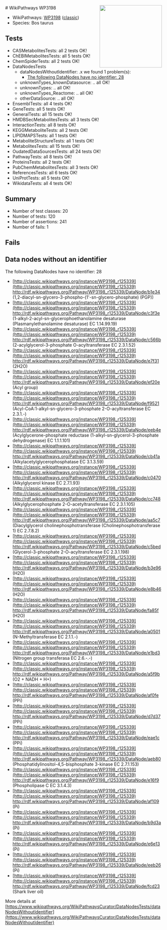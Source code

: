 <img style="float: right; width: 200px" src="https://upload.wikimedia.org/wikipedia/commons/thumb/8/83/Wplogo_with_text_500.png/640px-Wplogo_with_text_500.png" />
# WikiPathways WP3198

* WikiPathways: [WP3198](https://wikipathways.org/pathways/WP3198) ([classic](https://classic.wikipathways.org/instance/WP3198))
* Species: Bos taurus
## Tests
* CASMetabolitesTests: all 2 tests OK!
* ChEBIMetabolitesTests: all 5 tests OK!
* ChemSpiderTests: all 2 tests OK!
* DataNodesTests
    * dataNodesWithoutIdentifier: .x we found 1 problem(s):
        * [The following DataNodes have no identifier: 28](#8792c4b7)
    * unknownTypes_knownDatasource: .. all OK!
    * unknownTypes: .. all OK!
    * unknownTypes_Reactome: .. all OK!
    * otherDataSource: .. all OK!
* EnsemblTests: all 4 tests OK!
* GeneTests: all 5 tests OK!
* GeneralTests: all 15 tests OK!
* HMDBSecMetabolitesTests: all 3 tests OK!
* InteractionTests: all 8 tests OK!
* KEGGMetaboliteTests: all 2 tests OK!
* LIPIDMAPSTests: all 1 tests OK!
* MetaboliteStructureTests: all 1 tests OK!
* MetabolitesTests: all 15 tests OK!
* OudatedDataSourcesTests: all 24 tests OK!
* PathwayTests: all 8 tests OK!
* ProteinsTests: all 2 tests OK!
* PubChemMetabolitesTests: all 3 tests OK!
* ReferencesTests: all 6 tests OK!
* UniProtTests: all 5 tests OK!
* WikidataTests: all 4 tests OK!


## Summary

* Number of test classes: 20
* Number of tests: 120
* Number of assertions: 241
* Number of fails: 1

## Fails

<a name="8792c4b7" />

## Data nodes without an identifier

The following DataNodes have no identifier: 28

* [http://classic.wikipathways.org/instance/WP3198_r125339](http://classic.wikipathways.org/instance/WP3198_r125339) http://rdf.wikipathways.org/Pathway/WP3198_r125339/DataNode/b1e34 (1,2-diacyl-sn-glycero-3-phospho-(1'-sn-glycero-phosphate)
(PGP))
* [http://classic.wikipathways.org/instance/WP3198_r125339](http://classic.wikipathways.org/instance/WP3198_r125339) http://rdf.wikipathways.org/Pathway/WP3198_r125339/DataNode/c3f3e (1-alkyl-2-acyl-sn-glycerophoethanolamine desaturase
(Plasmanylethanolamine desaturase)
EC 1.14.99.19)
* [http://classic.wikipathways.org/instance/WP3198_r125339](http://classic.wikipathways.org/instance/WP3198_r125339) http://rdf.wikipathways.org/Pathway/WP3198_r125339/DataNode/c566b (2-acylglycerol-3-phosphate O-acyltransferase
EC 2.3.1.52)
* [http://classic.wikipathways.org/instance/WP3198_r125339](http://classic.wikipathways.org/instance/WP3198_r125339) http://rdf.wikipathways.org/Pathway/WP3198_r125339/DataNode/e7f31 (2H2O)
* [http://classic.wikipathways.org/instance/WP3198_r125339](http://classic.wikipathways.org/instance/WP3198_r125339) http://rdf.wikipathways.org/Pathway/WP3198_r125339/DataNode/ef20e (Acyl group)
* [http://classic.wikipathways.org/instance/WP3198_r125339](http://classic.wikipathways.org/instance/WP3198_r125339) http://rdf.wikipathways.org/Pathway/WP3198_r125339/DataNode/f9521 (Acyl-CoA:1-alkyl-sn-glycero-3-phosphate 2-O-acyltransferase
EC 2.3.1.-)
* [http://classic.wikipathways.org/instance/WP3198_r125339](http://classic.wikipathways.org/instance/WP3198_r125339) http://rdf.wikipathways.org/Pathway/WP3198_r125339/DataNode/eeb4e (Acylglycerone-phosphate reductase
(1-alkyl-sn-glycerol-3-phosphate dehydrogenase)
EC 1.1.1.101)
* [http://classic.wikipathways.org/instance/WP3198_r125339](http://classic.wikipathways.org/instance/WP3198_r125339) http://rdf.wikipathways.org/Pathway/WP3198_r125339/DataNode/cb41a (Alkylacetylglycerophosphatase
EC 3.1.3.59)
* [http://classic.wikipathways.org/instance/WP3198_r125339](http://classic.wikipathways.org/instance/WP3198_r125339) http://rdf.wikipathways.org/Pathway/WP3198_r125339/DataNode/c0470 (Alkylglycerol kinase
EC 2.7.1.93)
* [http://classic.wikipathways.org/instance/WP3198_r125339](http://classic.wikipathways.org/instance/WP3198_r125339) http://rdf.wikipathways.org/Pathway/WP3198_r125339/DataNode/cc748 (Alkylglycerophosphate 2-O-acetyltransferase
EC 2.3.1.105)
* [http://classic.wikipathways.org/instance/WP3198_r125339](http://classic.wikipathways.org/instance/WP3198_r125339) http://rdf.wikipathways.org/Pathway/WP3198_r125339/DataNode/aa5c7 (Diacylglycerol cholinephosphotransferase
(Cholinephosphotransferase 1)
EC 2.7.8.2)
* [http://classic.wikipathways.org/instance/WP3198_r125339](http://classic.wikipathways.org/instance/WP3198_r125339) http://rdf.wikipathways.org/Pathway/WP3198_r125339/DataNode/c5bed (Glycerol-3-phosphate 2-O-acyltransferase
EC 2.3.1.198)
* [http://classic.wikipathways.org/instance/WP3198_r125339](http://classic.wikipathways.org/instance/WP3198_r125339) http://rdf.wikipathways.org/Pathway/WP3198_r125339/DataNode/b3e96 (H2O)
* [http://classic.wikipathways.org/instance/WP3198_r125339](http://classic.wikipathways.org/instance/WP3198_r125339) http://rdf.wikipathways.org/Pathway/WP3198_r125339/DataNode/e8b46 (H2O)
* [http://classic.wikipathways.org/instance/WP3198_r125339](http://classic.wikipathways.org/instance/WP3198_r125339) http://rdf.wikipathways.org/Pathway/WP3198_r125339/DataNode/fa85f (H2O)
* [http://classic.wikipathways.org/instance/WP3198_r125339](http://classic.wikipathways.org/instance/WP3198_r125339) http://rdf.wikipathways.org/Pathway/WP3198_r125339/DataNode/a0501 (N-Methyltransferase
EC 2.1.1.-)
* [http://classic.wikipathways.org/instance/WP3198_r125339](http://classic.wikipathways.org/instance/WP3198_r125339) http://rdf.wikipathways.org/Pathway/WP3198_r125339/DataNode/e1bd3 (Nitrogen group transferasa
EC 2.6.-.-)
* [http://classic.wikipathways.org/instance/WP3198_r125339](http://classic.wikipathways.org/instance/WP3198_r125339) http://rdf.wikipathways.org/Pathway/WP3198_r125339/DataNode/a5f9b (O2 + NADH + H+)
* [http://classic.wikipathways.org/instance/WP3198_r125339](http://classic.wikipathways.org/instance/WP3198_r125339) http://rdf.wikipathways.org/Pathway/WP3198_r125339/DataNode/af0fe (PPi)
* [http://classic.wikipathways.org/instance/WP3198_r125339](http://classic.wikipathways.org/instance/WP3198_r125339) http://rdf.wikipathways.org/Pathway/WP3198_r125339/DataNode/d7d37 (PPi)
* [http://classic.wikipathways.org/instance/WP3198_r125339](http://classic.wikipathways.org/instance/WP3198_r125339) http://rdf.wikipathways.org/Pathway/WP3198_r125339/DataNode/eae1c (PPi)
* [http://classic.wikipathways.org/instance/WP3198_r125339](http://classic.wikipathways.org/instance/WP3198_r125339) http://rdf.wikipathways.org/Pathway/WP3198_r125339/DataNode/aeb80 (Phosphatidylinositol-4,5-bisphosphate 3-kinase
EC 2.7.1.153)
* [http://classic.wikipathways.org/instance/WP3198_r125339](http://classic.wikipathways.org/instance/WP3198_r125339) http://rdf.wikipathways.org/Pathway/WP3198_r125339/DataNode/e16f9 (Phospholipase C
EC 3.1.4.3)
* [http://classic.wikipathways.org/instance/WP3198_r125339](http://classic.wikipathways.org/instance/WP3198_r125339) http://rdf.wikipathways.org/Pathway/WP3198_r125339/DataNode/af109 (Pi)
* [http://classic.wikipathways.org/instance/WP3198_r125339](http://classic.wikipathways.org/instance/WP3198_r125339) http://rdf.wikipathways.org/Pathway/WP3198_r125339/DataNode/b9d3a (Pi)
* [http://classic.wikipathways.org/instance/WP3198_r125339](http://classic.wikipathways.org/instance/WP3198_r125339) http://rdf.wikipathways.org/Pathway/WP3198_r125339/DataNode/e6e13 (Pi)
* [http://classic.wikipathways.org/instance/WP3198_r125339](http://classic.wikipathways.org/instance/WP3198_r125339) http://rdf.wikipathways.org/Pathway/WP3198_r125339/DataNode/eeb26 (Pi)
* [http://classic.wikipathways.org/instance/WP3198_r125339](http://classic.wikipathways.org/instance/WP3198_r125339) http://rdf.wikipathways.org/Pathway/WP3198_r125339/DataNode/fcd23 (Shark liver oil)


More details at [https://www.wikipathways.org/WikiPathwaysCurator/DataNodesTests/dataNodesWithoutIdentifier](https://www.wikipathways.org/WikiPathwaysCurator/DataNodesTests/dataNodesWithoutIdentifier)

